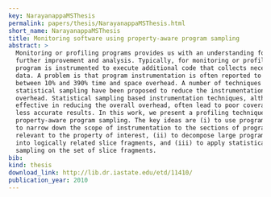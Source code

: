 ```yaml
---
key: NarayanappaMSThesis
permalink: papers/thesis/NarayanappaMSThesis.html
short_name: NarayanappaMSThesis
title: Monitoring software using property-aware program sampling
abstract: >
  Monitoring or profiling programs provides us with an understanding for its
  further improvement and analysis. Typically, for monitoring or profiling, the
  program is instrumented to execute additional code that collects necessary
  data. A problem is that program instrumentation is often reported to cause
  between 10% and 390% time and space overhead. A number of techniques based on
  statistical sampling have been proposed to reduce the instrumentation
  overhead. Statistical sampling based instrumentation techniques, although
  effective in reducing the overall overhead, often lead to poor coverage or
  less accurate results. In this work, we present a profiling technique based on
  property-aware program sampling. The key ideas are (i) to use program slicing
  to narrow down the scope of instrumentation to the sections of program
  relevant to the property of interest, (ii) to decompose large program slices
  into logically related slice fragments, and (iii) to apply statistical
  sampling on the set of slice fragments.
bib:
kind: thesis
download_link: http://lib.dr.iastate.edu/etd/11410/
publication_year: 2010
---
```

